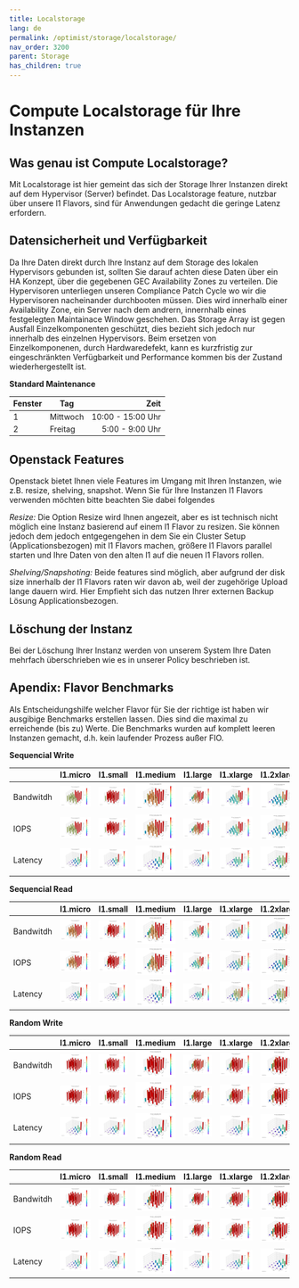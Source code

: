 ```yaml
---
title: Localstorage
lang: de
permalink: /optimist/storage/localstorage/
nav_order: 3200
parent: Storage
has_children: true
---
```


Compute Localstorage für Ihre Instanzen
=================================================

Was genau ist Compute Localstorage?
-----

Mit Localstorage ist hier gemeint das sich der Storage Ihrer Instanzen direkt auf dem Hypervisor (Server) befindet. Das Localstorage feature, nutzbar über unsere l1 Flavors, sind für Anwendungen gedacht die geringe Latenz erfordern.

Datensicherheit und Verfügbarkeit
-----

Da Ihre Daten direkt durch Ihre Instanz auf dem Storage des lokalen Hypervisors gebunden ist, sollten Sie darauf achten diese Daten über ein HA Konzept, über die gegebenen GEC Availability Zones zu verteilen. Die Hypervisoren unterliegen unseren Compliance Patch Cycle wo wir die Hypervisoren nacheinander durchbooten müssen. Dies wird innerhalb einer Availability Zone, ein Server nach dem andrern, innernhalb eines festgelegten Maintainace Window geschehen.
Das Storage Array ist gegen Ausfall Einzelkomponenten geschützt, dies bezieht sich jedoch nur innerhalb des einzelnen Hypervisors. Beim ersetzen von Einzelkomponenen, durch Hardwaredefekt, kann es kurzfristig zur eingeschränkten Verfügbarkeit und Performance kommen bis der Zustand wiederhergestellt ist.

**Standard Maintenance**
<!-- TODO: Wartungsfenster definieren -->

| Fenster | Tag | Zeit |
|:---|---|---:|
| 1 | Mittwoch | 10:00 - 15:00 Uhr |
| 2 | Freitag | 5:00 - 9:00 Uhr |

Openstack Features
-----

Openstack bietet Ihnen viele Features im Umgang mit Ihren Instanzen, wie z.B. resize, shelving, snapshot. Wenn Sie für Ihre Instanzen l1 Flavors verwenden möchten bitte beachten Sie dabei folgendes

_Resize:_ Die Option Resize wird Ihnen angezeit, aber es ist technisch nicht möglich eine Instanz basierend auf einem l1 Flavor zu resizen. Sie können jedoch dem jedoch entgegengehen in dem Sie ein Cluster Setup (Applicationsbezogen) mit l1 Flavors machen, größere l1 Flavors parallel starten und Ihre Daten von den alten l1 auf die neuen l1 Flavors rollen.

_Shelving/Snapshoting:_ Beide features sind möglich, aber aufgrund der disk size innerhalb der l1 Flavors raten wir davon ab, weil der zugehörige Upload lange dauern wird. Hier Empfieht sich das nutzen Ihrer externen Backup Lösung Applicationsbezogen.

Löschung der Instanz
-----

Bei der Löschung Ihrer Instanz werden von unserem System Ihre Daten mehrfach überschrieben wie es in unserer Policy beschrieben ist.

Apendix: Flavor Benchmarks
-----

Als Entscheidungshilfe welcher Flavor für Sie der richtige ist haben wir ausgibige Benchmarks erstellen lassen. Dies sind die maximal zu erreichende (bis zu) Werte. Die Benchmarks wurden auf komplett leeren Instanzen gemacht, d.h. kein laufender Prozess außer FIO.

**Sequencial Write**

| | l1.micro | l1.small | l1.medium | l1.large | l1.xlarge | l1.2xlarge |
|:---|---|---|---|---|---|---|
| Bandwitdh | ![](attachments/micro_bw_seqwrite.png) | ![](attachments/small_bw_randwrite.png) | ![](attachments/medium_bw_seqwrite.png) | ![](attachments/large_bw_seqwrite.png) | ![](attachments/xlarge_bw_seqwrite.png) | ![](attachments/2xlarge_bw_seqwrite.png) |
| IOPS | ![](attachments/micro_iops_seqwrite.png) | ![](attachments/small_iops_randwrite.png) | ![](attachments/medium_iops_seqwrite.png) | ![](attachments/large_iops_seqwrite.png) | ![](attachments/xlarge_iops_seqwrite.png) | ![](attachments/2xlarge_iops_seqwrite.png) |
| Latency | ![](attachments/micro_lat_seqwrite.png) | ![](attachments/small_lat_randwrite.png) | ![](attachments/medium_lat_seqwrite.png) | ![](attachments/large_lat_seqwrite.png) | ![](attachments/xlarge_lat_seqwrite.png) | ![](attachments/2xlarge_lat_seqwrite.png) |

**Sequencial Read**

| | l1.micro | l1.small | l1.medium | l1.large | l1.xlarge | l1.2xlarge |
|:---|---|---|---|---|---|---|
| Bandwitdh | ![](attachments/micro_bw_seqread.png) | ![](attachments/small_bw_randread.png) | ![](attachments/medium_bw_seqread.png) | ![](attachments/large_bw_seqread.png) | ![](attachments/xlarge_bw_seqread.png) | ![](attachments/2xlarge_bw_seqread.png) |
| IOPS | ![](attachments/micro_iops_seqread.png) | ![](attachments/small_iops_randread.png) | ![](attachments/medium_iops_seqread.png) | ![](attachments/large_iops_seqread.png) | ![](attachments/xlarge_iops_seqread.png) | ![](attachments/2xlarge_iops_seqread.png) |
| Latency | ![](attachments/micro_lat_seqread.png) | ![](attachments/small_lat_randread.png) | ![](attachments/medium_lat_seqread.png) | ![](attachments/large_lat_seqread.png) | ![](attachments/xlarge_lat_seqread.png) | ![](attachments/2xlarge_lat_seqread.png) |

**Random Write**

| | l1.micro | l1.small | l1.medium | l1.large | l1.xlarge | l1.2xlarge |
|:---|---|---|---|---|---|---|
| Bandwitdh | ![](attachments/micro_bw_randwrite.png) | ![](attachments/small_bw_randwrite.png) | ![](attachments/medium_bw_randwrite.png) | ![](attachments/large_bw_randwrite.png) | ![](attachments/xlarge_bw_randwrite.png) | ![](attachments/2xlarge_bw_randwrite.png) |
| IOPS | ![](attachments/micro_iops_randwrite.png) | ![](attachments/small_iops_randwrite.png) | ![](attachments/medium_iops_randwrite.png) | ![](attachments/large_iops_randwrite.png) | ![](attachments/xlarge_iops_randwrite.png) | ![](attachments/2xlarge_iops_randwrite.png) |
| Latency | ![](attachments/micro_lat_randwrite.png) | ![](attachments/small_lat_randwrite.png) | ![](attachments/medium_lat_randwrite.png) | ![](attachments/large_lat_randwrite.png) | ![](attachments/xlarge_lat_randwrite.png) | ![](attachments/2xlarge_lat_randwrite.png) |

**Random Read**

| | l1.micro | l1.small | l1.medium | l1.large | l1.xlarge | l1.2xlarge |
|:---|---|---|---|---|---|---|
| Bandwitdh | ![](attachments/micro_bw_randread.png) | ![](attachments/small_bw_randread.png) | ![](attachments/medium_bw_randread.png) | ![](attachments/large_bw_randread.png) | ![](attachments/xlarge_bw_randread.png) | ![](attachments/2xlarge_bw_randread.png) |
| IOPS | ![](attachments/micro_iops_randread.png) | ![](attachments/small_iops_randread.png) | ![](attachments/medium_iops_randread.png) | ![](attachments/large_iops_randread.png) | ![](attachments/xlarge_iops_randread.png) | ![](attachments/2xlarge_iops_randread.png) |
| Latency | ![](attachments/micro_lat_randread.png) | ![](attachments/small_lat_randread.png) | ![](attachments/medium_lat_randread.png) | ![](attachments/large_lat_randread.png) | ![](attachments/xlarge_lat_randread.png) | ![](attachments/2xlarge_lat_randread.png) |
